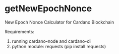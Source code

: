 # getNewEpochNonce

New Epoch Nonce Calculator for Cardano Blockchain

Requirements:
1. running cardano-node and cardano-cli
2. python module: requests
   (pip install requests)
